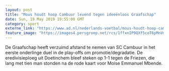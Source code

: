 ```yaml
---
layout: post
title: "Mous houdt hoop Cambuur levend tegen ideeënloos Graafschap"
date: Sun, 19 May 2019 19:55:00 GMT
category: sport
externe_link: "https://www.ad.nl/nederlands-voetbal/mous-houdt-hoop-cambuur-levend-tegen-ideeenloos-graafschap~a56c0c93/"
feature_image: "https://images4.persgroep.net/rcs/1ffxnIP9QXf5coT6pMnVmafGz0Y/diocontent/148783303/_fitwidth/400/?appId=21791a8992982cd8da851550a453bd7f&quality=0.7"
---
```


De Graafschap heeft verzuimd afstand te nemen van SC Cambuur in het eerste onderlinge duel in de play-offs om promotie/degradatie. De eredivisieploeg uit Doetinchem bleef steken op 1-1 tegen de Friezen, die lang met tien man stonden na de rode kaart voor Moise Emmanuel Mbende.
